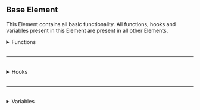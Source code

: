 ## Base Element
This Element contains all basic functionality.
All functions, hooks and variables present in this Element are present in all other Elements.

<details>
<summary>Functions</summary>

`bool Element:IsValid()` \
Returns the value of `m_bValid`.

`void Element:Remove()` \
Invalidates the Element and destroys all children.

`number Element:CalculatePixelsWidth(number Pixels)` \
Converts Element pixels into screen pixels based off the width of the Element. \
Used during rendering to ensure proper sizes.

`number Element:CalculatePixelsHeight(number Pixels)` \
Converts Element pixels into screen pixels based off the height of the Element. \
Used during rendering to ensure proper sizes.

`Element Element:AddChild(string/Element Child, Dock = NODOCK)` \
Adds a child Element with the provided dock. \
If `Child` is a `string`, an Element with that type name will be created.

Returns the child created/passed in.

`bool Element:IsChildOf(Element Element)`\
Returns `true` if the Element is a child of the provided Element.

`void Element:InvalidateLayout()` \
Sets `m_bHasDirtyLayout` to `true` signaling for the Element to be layed out on the next frame.

`void Element:InvalidateChildren(bool Recursive)` \
Calls `:InvalidateLayout` on all child Elements.

If `Recursive` is `true`, it will call `:InvalidateLayout` on all children of children and so on.

`void Element:InvalidateParent(bool UpdateChildren)` \
Calls `:InvalidateLayout` on the parent Element.

If `UpdateChildren` is `true`, `:InvalidateChildren(true)` will be called on the parent as well.

`void Element:RegisterChild(Element Child)` \
Called when a child Element is added to place it into the `m_Children` table.

`void Element:UnRegisterChild(Element Child)` \
Called when a child Element is removed to take it out of the `m_Children` table.

<details>
<summary>Getters</summary>

`number Element:GetX()` \
Returns the current X position of the Element.

`number Element:GetY()` \
Returns the current Y position of the Element.

`number, number Element:GetPos()` \
Returns the current X and Y positions of the Element.

`number Element:GetRelativeX()` \
Returns the current X position of the Element relative to the parent. \
Represents where the Element is actually displayed on screen.

`number Element:GetRelativeY()` \
Returns the current Y position of the Element. \
Represents where the Element is actually displayed on screen.

`number, number Element:GetRelativePos()` \
Returns the current X and Y positions of the Element. \
Represents where the Element is actually displayed on screen.

`number Element:GetMinimumWidth()` \
Returns the minimum width of the Element.

`number Element:GetMinimumHeight()` \
Returns the minimum height of the Element.

`number Element:GetMinimumSize()` \
Returns the minimum width and height of the Element.

`number Element:GetWidth()` \
Returns the current width of the Element.

`number Element:GetHeight()` \
Returns the current height of the Element.

`number Element:GetSize()` \
Returns the current width and height of the Element.

`bool Element:GetVisible()` \
Returns if the Element is visible or not.

`bool Element:GetHasInputEnabled()` \
Returns if the Element has input enabled or not. \
If this returns `false`, the Element is unable to be clicked.

`Element Element:GetParent()` \
Returns a reference to the Element's parent Element. \
Returns `nil` if there is no parent.

`table Element:GetChildren() `\
Returns a table containing references to all the Element's children.

`number, number Element:CalculateChildrenSize()` \
Returns the width and height of the size taken up by the Element's children.

`bool Element:GetHasDirtyLayout()` \
Returns whether or not the Element has a dirty layout. \
If this is `true`, the Element will have `:DoInternalLayout` called on the next frame.

`number Element:GetDock()` \
Returns the current docking state of the Element. \
Uses [DOCK](https://gmodwiki.com/Enums/DOCK) enumerations.

`number, number, number, number Element:GetDockingOffset()` \
Returns the left, right, top and bottom offsets of the Element's docking. \
Used during layout to position docked children.

`number, number, number, number Element:GetDockPadding()` \
Returns the left, right, top and bottom padding of the Element's dock. \
Used to offset Elements docked inside.

`number, number, number, number Element:GetDockMargin()` \
Returns the left, right, top and bottom margin of the Element's dock. \
Used to offset Elements docked beside it.

</details>

<br />

<details>
<summary>Setters</summary>

`void Element:SetX(number X)` \
Sets the X position of the Element. \
This will call `:OnPositionChanged`

`void Element:SetY(number Y)` \
Sets the Y position of the Element.\
This will call `:OnPositionChanged`

`void Element:SetPos(number X, number Y)` \
Sets the X and Y positions of the Element.\
This will call `:OnPositionChanged`

`void Element:SetMinimumWidth(number Width)` \
Sets the minimum width of the Element.
This will call `:SetWidth` with the Element's current width to ensure it's clamped. \
This will call `:OnSizeChanged`

`void Element:SetMinimumHeight(number Height)` \
Sets the minimum height of the Element.
This will call `:SetHeight` with the Element's current height to ensure it's clamped. \
This will call `:OnSizeChanged`

`void Element:SetMinimumSize(number Width, number Height)` \
Sets the minimum width and height of the Element.
This will call `:SetSize` with the Element's current size to ensure it's clamped. \
This will call `:OnSizeChanged`

`void Element:SetWidth(number Width)` \
Sets the width of the Element. \
This will call `:OnSizeChanged`

`void Element:SetHeight(number Height)` \
Sets the height of the Element. \
This will call `:OnSizeChanged`

`void Element:SetSize(number Width, number Height)` \
Sets the width and height of the Element. \
This will call `:OnSizeChanged`

`void Element:SizeToChildren(number Width, number Height)` \
Sizes the Element to the size of its children as calculated by `:CalculateChildrenSize`.

`void Element:SetVisible(bool Visible)` \
Sets if the Element is visible or not.

`void Element:SetHasInputEnabled(bool Enabled)` \
Sets if the Element has input enabled or not. \
If this is `false`, the Element is unable to be clicked.

`void Element:SetParent(Element Parent)` \
Sets the Element's parent. \
Set to `nil` to remove the parent.

`void Element:SetDock(number Dock)` \
Sets the docking state of the Element. \
Uses [DOCK](https://gmodwiki.com/Enums/DOCK) enumerations.

`void Element:UpdateDockingOffset(number Left, number Right, number Top, number Bottom)` \
Sets the left, right, top and bottom offsets of the Element's docking. \
Used during layout to position docked children.

`void Element:GetDockPadding(number Left, number Right, number Top, number Bottom)` \
Sets the left, right, top and bottom padding of the Element's dock. \
Used to offset Elements docked inside.

`void Element:GetDockMargin(number Left, number Right, number Top, number Bottom)` \
Sets the left, right, top and bottom margin of the Element's dock. \
Used to offset Elements docked beside it.

</details>

</details>

<br />
<hr />
<br />

<details>
<summary>Hooks</summary>

`void Element:InternalInit()` \
Used to setup all the necessary internal variables of the Element. \

**Do NOT override this function!!**

`void Element:Init()` \
Used to setup the Element with whatever variables you please.

`void Element:Think()` \
Called every frame the Element is visible just before rendering.

`void Element:PaintBackground(number RenderWidth, number RenderHeight, number Width, number Height)` \
Called every frame the Element is visible to draw the background, clipped to the Element's bounds. \
Drawing is relative to the Element's position, so X and Y at 0 is the top left corner of the Element.

When drawing, you'll want to use `RenderWidth` and `RenderHeight` to ensure what you're drawing is what you want.

`void Element:PaintForeground(number RenderWidth, number RenderHeight, number Width, number Height)` \
Called every frame the Element is visible to draw the foreground, clipped to the Element's bounds. \
Drawing is relative to the Element's position, so X and Y at 0 is the top left corner of the Element.

When drawing, you'll want to use `RenderWidth` and `RenderHeight` to ensure what you're drawing is what you want.

`void Element:PostRenderChildren(number X, number Y, number Width, number Height)` \
Called every frame the Element is visible after all children is visible, not clipped.

Draw calls will work normally here.

`void Element:OnLeftClick(number MouseX, number MouseY)` \
Called when the Element is left clicked. \
`MouseX` and `MouseY` are relative to the Element, not the screen.

`void Element:OnRightClick(number MouseX, number MouseY)` \
Called when the Element is right clicked. \
`MouseX` and `MouseY` are relative to the Element, not the screen.

`void Element:OnMiddleClick(number MouseX, number MouseY)` \
Called when the Element is middle clicked. \
`MouseX` and `MouseY` are relative to the Element, not the screen.

`void Element:OnPositionChanged(number OldX, number OldY, number NewX, number NewY)` \
Called when `:SetX`, `:SetY` or `:SetPos` is called.

`void Element:OnSizeChanged(number OldWidth, number OldHeight, number NewWidth, number NewHeight)` \
Called when `:SetMinimumWidth`, `:SetMinimumHeight`, `:SetMinimumSize`, `:SetWidth`, `:SetHeight` or `:SetSize` is called.

`void Element:LayoutChild(Element Child)` \
Called during layout to determine a docked child's position.

**Do NOT override this function!!**

`void Element:LayoutChildren()` \
Called during layout to layout all docked children.

**Do NOT override this function!!**

`void Element:DoInternalLayout()` \
Called when `:GetHasDirtyLayout` is `false` to layout the Element's children. \
Calls `:PerformLayout`.

**Do NOT override this function!!**

`void Element:PerformLayout(number Width, number Height)` \
Called after the Element has been layed out, allows modifying of layout.

</details>

<br />
<hr />
<br />

<details>
<summary>Variables</summary>

`m_iX`: The current X position of the Element. \
`m_iY`: The current Y postiion of the Element. \
`m_iMinimumWidth`: The minimum Width of the Element. \
`m_iMinimumHeight`: The minimum Height of the Element. \
`m_iWidth`: The current Width of the Element. \
`m_iHeight`: The current Height of the Element.

`m_bVisible`: The current visibility state of the Element. \
`m_bValid`: The current validity state of the Element. Set to `false` when `:Remove` is called. \
`m_bInputEnabled`: Whether or not the Element has input enabled. \
`m_strFontName`: The name of the font that will be used for text rendering.

`m_Parent`: A reference to the parent Element. `nil` if there is no parent. \
`m_Children`: A table containing references to all child Elements.

`m_bHasDirtyLayout`: Represents if the Element's layout is dirty.
If this is `true`, `:DoInternalLayout` will be called on the next frame. \
`m_iDock`: Represents the current docking the Element is using.
Uses [DOCK](https://gmodwiki.com/Enums/DOCK) enumerations. \

`m_iDockLeftOffset`: The offset from the left of the Element.
Used during layout to determine child positions. \
`m_iDockRightOffset`: The offset from the right of the Element.
Used during layout to determine child positions. \
`m_iDockTopOffset`: The offset from the top of the Element.
Used during layout to determine child positions. \
`m_iDockBottomOffset`: The offset from the bottom of the Element.
Used during layout to determine child positions.

`m_iDockPaddingLeft`: The inside left padding of the Element.
Used to offset Elements docked inside. \
`m_iDockPaddingRight`: The inside right padding of the Element.
Used to offset Elements docked inside. \
`m_iDockPaddingTop`: The inside top padding of the Element.
Used to offset Elements docked inside. \
`m_iDockPaddingBottom`: The inside bottom padding of the Element.
Used to offset Elements docked inside.

`m_iDockMarginLeft`: The inside left margin of the Element.
Used to offset Elements docked beside it. \
`m_iDockMarginRight`: The inside right margin of the Element.
Used to offset Elements docked beside it. \
`m_iDockMarginTop`: The inside top margin of the Element.
Used to offset Elements docked beside it. \
`m_iDockMarginBottom`: The inside bottom margin of the Element.
Used to offset Elements docked beside it.

</details>
